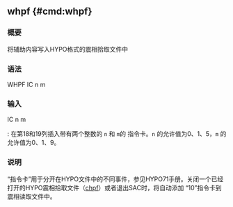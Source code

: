 ## whpf {#cmd:whpf}

### 概要

将辅助内容写入HYPO格式的震相拾取文件中

### 语法

WHPF IC n m

### 输入

IC n m

:   在第18和19列插入带有两个整数的 `n` 和 `m`的 指令卡。`n`
    的允许值为0、1、5，`m` 的允许值为0、1、9。

### 说明

“指令卡”用于分开在HYPO文件中的不同事件，参见HYPO71手册。关闭一个已经
打开的HYPO震相拾取文件（[chpf](/commands/chpf.md)）或者退出SAC时，将自动添加
“10”指令卡到震相读取文件中。
